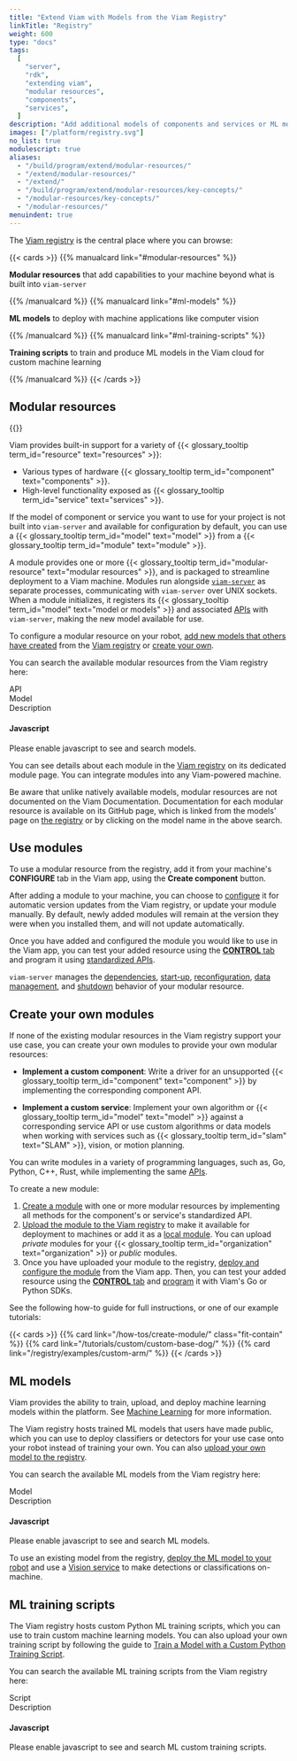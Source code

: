 ```yaml
---
title: "Extend Viam with Models from the Viam Registry"
linkTitle: "Registry"
weight: 600
type: "docs"
tags:
  [
    "server",
    "rdk",
    "extending viam",
    "modular resources",
    "components",
    "services",
  ]
description: "Add additional models of components and services or ML models from the Viam Registry, or extend Viam by creating new modular resources."
images: ["/platform/registry.svg"]
no_list: true
modulescript: true
aliases:
  - "/build/program/extend/modular-resources/"
  - "/extend/modular-resources/"
  - "/extend/"
  - "/build/program/extend/modular-resources/key-concepts/"
  - "/modular-resources/key-concepts/"
  - "/modular-resources/"
menuindent: true
---
```


The [Viam registry](https://app.viam.com/registry) is the central place where you can browse:

{{< cards >}}
{{% manualcard link="#modular-resources" %}}

**Modular resources** that add capabilities to your machine beyond what is built into `viam-server`

{{% /manualcard %}}
{{% manualcard link="#ml-models" %}}

**ML models** to deploy with machine applications like computer vision

{{% /manualcard %}}
{{% manualcard link="#ml-training-scripts" %}}

**Training scripts** to train and produce ML models in the Viam cloud for custom machine learning

{{% /manualcard %}}
{{< /cards >}}

## Modular resources

<p>
{{<imgproc src="/platform/registry.svg" class="alignright" resize="x900" declaredimensions=true alt="Representation of the Viam registry, some modules within it, and a rover they support." style="max-width:350px" >}}
</p>

Viam provides built-in support for a variety of {{< glossary_tooltip term_id="resource" text="resources" >}}:

- Various types of hardware {{< glossary_tooltip term_id="component" text="components" >}}.
- High-level functionality exposed as {{< glossary_tooltip term_id="service" text="services" >}}.

If the model of component or service you want to use for your project is not built into `viam-server` and available for configuration by default, you can use a {{< glossary_tooltip term_id="model" text="model" >}} from a {{< glossary_tooltip term_id="module" text="module" >}}.

A module provides one or more {{< glossary_tooltip term_id="modular-resource" text="modular resources" >}}, and is packaged to streamline deployment to a Viam machine.
Modules run alongside [`viam-server`](/installation/) as separate processes, communicating with `viam-server` over UNIX sockets.
When a module initializes, it registers its {{< glossary_tooltip term_id="model" text="model or models" >}} and associated [APIs](/appendix/apis/) with `viam-server`, making the new model available for use.

To configure a modular resource on your robot, [add new models that others have created](/registry/configure/#add-a-modular-resource-from-the-viam-registry) from the [Viam registry](https://app.viam.com/registry) or [create your own](#create-your-own-modules).

You can search the available modular resources from the Viam registry here:

<div id="searchbox"></div>
<p>
<div id="searchstats"></div></p>
<div class="mr-component" id="">
  <div class="modellistheader">
    <div class="type">API</div>
    <div class="name">Model</div>
    <div>Description</div>
  </div>
<div id="hits" class="modellist">
</div>
<div id="pagination"></div>
</div>
<noscript>
    <div class="alert alert-caution" role="alert">
        <h4 class="alert-heading">Javascript</h4>
        <p>Please enable javascript to see and search models.</p>
    </div>
</noscript>

You can see details about each module in the [Viam registry](https://app.viam.com/registry) on its dedicated module page.
You can integrate modules into any Viam-powered machine.

Be aware that unlike natively available models, modular resources are not documented on the Viam Documentation.
Documentation for each modular resource is available on its GitHub page, which is linked from the models' page on [the registry](https://app.viam.com/registry) or by clicking on the model name in the above search.

## Use modules

To use a modular resource from the registry, add it from your machine's **CONFIGURE** tab in the Viam app, using the **Create component** button.

After adding a module to your machine, you can choose to [configure](/registry/configure/) it for automatic version updates from the Viam registry, or update your module manually.
By default, newly added modules will remain at the version they were when you installed them, and will not update automatically.

Once you have added and configured the module you would like to use in the Viam app, you can test your added resource using the [**CONTROL** tab](/fleet/control/) and program it using [standardized APIs](/appendix/apis/).

`viam-server` manages the [dependencies](/internals/rdk/#dependency-management), [start-up](/internals/rdk/#start-up), [reconfiguration](/internals/rdk/#reconfiguration), [data management](/services/data/capture/#configure-data-capture-for-individual-resources), and [shutdown](/internals/rdk/#shutdown) behavior of your modular resource.

## Create your own modules

If none of the existing modular resources in the Viam registry support your use case, you can create your own modules to provide your own modular resources:

- **Implement a custom component**: Write a driver for an unsupported {{< glossary_tooltip term_id="component" text="component" >}} by implementing the corresponding component API.

- **Implement a custom service**: Implement your own algorithm or {{< glossary_tooltip term_id="model" text="model" >}} against a corresponding service API or use custom algorithms or data models when working with services such as {{< glossary_tooltip term_id="slam" text="SLAM" >}}, vision, or motion planning.

You can write modules in a variety of programming languages, such as, Go, Python, C++, Rust, while implementing the same [APIs](/appendix/apis/).

To create a new module:

1. [Create a module](/how-tos/create-module/) with one or more modular resources by implementing all methods for the component's or service's standardized API.
1. [Upload the module to the Viam registry](/how-tos/create-module//#upload-your-module-to-the-modular-resource-registry) to make it available for deployment to machines or add it as a [local module](/registry/configure/#local-modules).
   You can upload _private_ modules for your {{< glossary_tooltip term_id="organization" text="organization" >}} or _public_ modules.
1. Once you have uploaded your module to the registry, [deploy and configure the module](/registry/configure/) from the Viam app.
   Then, you can test your added resource using the [**CONTROL** tab](/fleet/control/) and [program](/sdks/) it with Viam's Go or Python SDKs.

See the following how-to guide for full instructions, or one of our example tutorials:

{{< cards >}}
{{% card link="/how-tos/create-module/" class="fit-contain" %}}
{{% card link="/tutorials/custom/custom-base-dog/" %}}
{{% card link="/registry/examples/custom-arm/" %}}
{{< /cards >}}

## ML models

Viam provides the ability to train, upload, and deploy machine learning models within the platform.
See [Machine Learning](/services/ml/) for more information.

The Viam registry hosts trained ML models that users have made public, which you can use to deploy classifiers or detectors for your use case onto your robot instead of training your own.
You can also [upload your own model to the registry](/services/ml/upload-model/).

You can search the available ML models from the Viam registry here:

<div id="searchboxML"></div>
<p>
<div id="searchstatsML"></div></p>
<div class="mr-model" id="">
  <div class="modellistheader">
    <div class="name">Model</div>
    <div>Description</div>
  </div>
<div id="hitsML" class="modellist">
</div>
<div id="paginationML"></div>
</div>
<noscript>
    <div class="alert alert-caution" role="alert">
        <h4 class="alert-heading">Javascript</h4>
        <p>Please enable javascript to see and search ML models.</p>
    </div>
</noscript>

To use an existing model from the registry, [deploy the ML model to your robot](/services/ml/deploy/) and use a [Vision service](/services/vision/) to make detections or classifications on-machine.

## ML training scripts

The Viam registry hosts custom Python ML training scripts, which you can use to train custom machine learning models.
You can also upload your own training script by following the guide to [Train a Model with a Custom Python Training Script](/services/ml/upload-training-script/#upload-a-new-training-script-or-new-version).

You can search the available ML training scripts from the Viam registry here:

<div id="searchboxScripts"></div>
<p>
<div id="searchstatsScripts"></div></p>
<div class="training-scripts" id="">
  <div class="modellistheader">
    <div class="name">Script</div>
    <div>Description</div>
  </div>
<div id="hitsScripts" class="modellist">
</div>
<div id="paginationScripts"></div>
</div>
<noscript>
    <div class="alert alert-caution" role="alert">
        <h4 class="alert-heading">Javascript</h4>
        <p>Please enable javascript to see and search ML custom training scripts.</p>
    </div>
</noscript>
